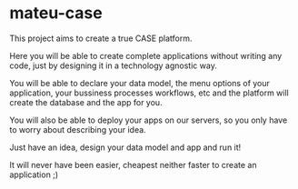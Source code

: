 # mateu-case

This project aims to create a true CASE platform.

Here you will be able to create complete applications without writing any code, just by designing it
in a technology agnostic way.

You will be able to declare your data model, the menu options of your application, your bussiness processes workflows, etc 
and the platform will create the database and the app for you.

You will also be able to deploy your apps on our servers, so you only have to worry about describing your idea.

Just have an idea, design your data model and app and run it!

It will never have been easier, cheapest neither faster to create an application ;)


